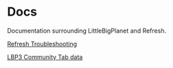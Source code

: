 # Docs
Documentation surrounding LittleBigPlanet and Refresh.

[Refresh Troubleshooting](https://littlebigrefresh.github.io/Docs/refresh-troubleshooting)

[LBP3 Community Tab data](https://littlebigrefresh.github.io/Docs/LBP3_community_tab_data.txt)